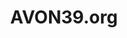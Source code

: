 ---
layout: project
title: AVON39.org
link: http://avon39.org/
img: avon39.jpg
description: Project Managed and built the 100% custom WordPress theme. Featuring custom post types, custom fields, custom plugins. Site will not launch. Sadly, this version of the AVON39.org website will never be launched.
featured: false
used: 
- WordPress
- Twitter Bootstrap
- jQuery
- Custom Post Types
- Custom Short Codes
- Custom WordPress Plugins
---
